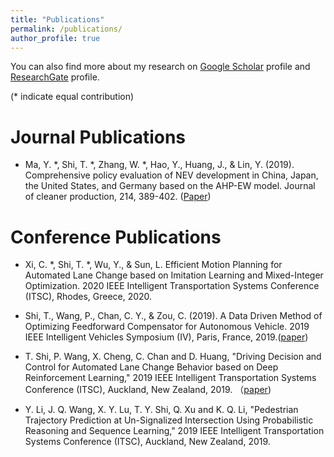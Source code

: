 ```yaml
---
title: "Publications"
permalink: /publications/
author_profile: true
---
```


<!-- {% if author.googlescholar %}
  You can also find my articles on <u><a href="{{author.googlescholar}}">my Google Scholar profile</a>.</u>
{% endif %}

{% include base_path %}

{% for post in site.publications reversed %}
  {% include archive-single.html %}
{% endfor %} -->

You can also find more about my research on [Google Scholar](https://scholar.google.ca/citations?user=DC0t9zwAAAAJ&hl=en) profile and [ResearchGate](https://www.researchgate.net/profile/Tianyu_Shi3) profile.

(* indicate equal contribution)

Journal Publications
======
* Ma, Y. \*, Shi, T. \*, Zhang, W. \*, Hao, Y., Huang, J., & Lin, Y. (2019). Comprehensive policy evaluation of NEV development in China, Japan, the United States, and Germany based on the AHP-EW model. Journal of cleaner production, 214, 389-402.  ([Paper](https://www.sciencedirect.com/science/article/pii/S0959652618338277))



Conference Publications
======
* Xi, C. \*, Shi, T. \*, Wu, Y., & Sun, L. Efficient Motion Planning for Automated Lane Change based on Imitation Learning and Mixed-Integer Optimization. 2020 IEEE Intelligent Transportation Systems Conference (ITSC), Rhodes, Greece, 2020.

* Shi, T., Wang, P., Chan, C. Y., & Zou, C. (2019). A Data Driven Method of Optimizing Feedforward Compensator for Autonomous Vehicle. 2019 IEEE Intelligent Vehicles Symposium (IV), Paris, France, 2019.([paper](https://arxiv.org/abs/1901.11212))

* T. Shi, P. Wang, X. Cheng, C. Chan and D. Huang, "Driving Decision and Control for Automated Lane Change Behavior based on Deep Reinforcement Learning," 2019 IEEE Intelligent Transportation Systems Conference (ITSC), Auckland, New Zealand, 2019. （[paper](https://ieeexplore.ieee.org/abstract/document/8917392))

* Y. Li, J. Q. Wang, X. Y. Lu, T. Y. Shi, Q. Xu and K. Q. Li, "Pedestrian Trajectory Prediction at Un-Signalized Intersection Using Probabilistic Reasoning and Sequence Learning," 2019 IEEE Intelligent Transportation Systems Conference (ITSC), Auckland, New Zealand, 2019.
